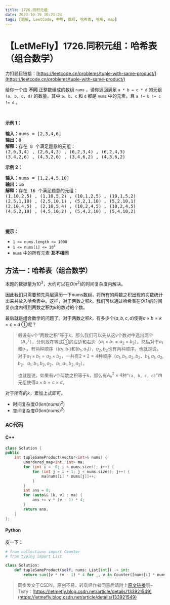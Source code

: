 ```yaml
---
title: 1726.同积元组
date: 2023-10-19 10:21:24
tags: [题解, LeetCode, 中等, 数组, 哈希表, 哈希, map]
---
```


# 【LetMeFly】1726.同积元组：哈希表（组合数学）

力扣题目链接：[https://leetcode.cn/problems/tuple-with-same-product/](https://leetcode.cn/problems/tuple-with-same-product/)

<p>给你一个由 <strong>不同</strong> 正整数组成的数组 <code>nums</code> ，请你返回满足&nbsp;<code>a * b = c * d</code> 的元组<em> </em><code>(a, b, c, d)</code><em> </em>的数量。其中 <code>a</code>、<code>b</code>、<code>c</code> 和 <code>d</code> 都是 <code>nums</code> 中的元素，且 <code>a != b != c != d</code> 。</p>

<p>&nbsp;</p>

<p><strong>示例 1：</strong></p>

<pre>
<strong>输入：</strong>nums = [2,3,4,6]
<strong>输出：</strong>8
<strong>解释：</strong>存在 8 个满足题意的元组：
(2,6,3,4) , (2,6,4,3) , (6,2,3,4) , (6,2,4,3)
(3,4,2,6) , (4,3,2,6) , (3,4,6,2) , (4,3,6,2)
</pre>

<p><strong>示例 2：</strong></p>

<pre>
<strong>输入：</strong>nums = [1,2,4,5,10]
<strong>输出：</strong>16
<strong>解释：</strong>存在 16 个满足题意的元组：
(1,10,2,5) , (1,10,5,2) , (10,1,2,5) , (10,1,5,2)
(2,5,1,10) , (2,5,10,1) , (5,2,1,10) , (5,2,10,1)
(2,10,4,5) , (2,10,5,4) , (10,2,4,5) , (10,2,4,5)
(4,5,2,10) , (4,5,10,2) , (5,4,2,10) , (5,4,10,2)
</pre>

<p>&nbsp;</p>

<p><strong>提示：</strong></p>

<ul>
	<li><code>1 &lt;= nums.length &lt;= 1000</code></li>
	<li><code>1 &lt;= nums[i] &lt;= 10<sup>4</sup></code></li>
	<li><code>nums</code> 中的所有元素 <strong>互不相同</strong></li>
</ul>


    
## 方法一：哈希表（组合数学）

本题的数据量为$10^3$，大约可以在$O(n^2)$的时间复杂度内解决。

因此我们只需要预先两层遍历一下nums数组，将所有的两数之积出现的次数统计出来并放入哈希表中。这样，对于两数之积$k$，我们可以通过哈希表在$O(1)$的时间复杂度内得到两数之积为$k$的数对的个数。

最后就是组合数学的问题了。对于两数之积$k$，有多少个$(a,b,c,d)$使得$a\times b=k=c\times d\ ①$呢？

> 假设有$v$个“两数之积”等于$k$，那么我们可以先从这$v$个数对中选出两个（$A_v^2$），分别放在等式$①$的左边和右边（$a_1\times b_1=a_2\times b_2$）。然后对于$a_1$和$b_1$，有两种顺序（$(a_1, b_1)$和$(b_1, a_1)$），$a_2,b_2$也有两种顺序。也就是说，对于$a_1\times b_1=a_2\times b_2$，一共有$2\times2=4$种顺序（$a_1,b_1,a_2,b_2$、$b_1,a_1,a_2,b_2$、$a_1,b_1,b_2,a_2$、$b_1,a_1,b_2,a_2$）。
>
> 也就是说，如果有$v$个两数之积等于$k$，那么有$A_v^2\times 4$种“```(a, b, c, d)```”四元组使得$a\times b=c\times d$。

对于所有的$k$，累加上式即可。

+ 时间复杂度$O(len(nums)^2)$
+ 空间复杂度$O(len(nums)^2)$

### AC代码

#### C++

```cpp
class Solution {
public:
    int tupleSameProduct(vector<int>& nums) {
        unordered_map<int, int> ma;
        for (int i =  0; i < nums.size(); i++) {
            for (int j = i + 1; j < nums.size(); j++) {
                ma[nums[i] * nums[j]]++;
            }
        }
        int ans = 0;
        for (auto&& [k, v] : ma) {
            ans += v * (v - 1) * 4;
        }
        return ans;
    }
};
```

#### Python

皮一下：

```python
# from collections import Counter
# from typing import List

class Solution:
    def tupleSameProduct(self, nums: List[int]) -> int:
        return sum([v * (v - 1) * 4 for _, v in Counter([nums[i] * nums[j] for i in range(len(nums)) for j in range(i + 1, len(nums))]).items()])
```

> 同步发文于CSDN，原创不易，转载经作者同意后请附上[原文链接](https://blog.letmefly.xyz/2023/10/19/LeetCode%201726.%E5%90%8C%E7%A7%AF%E5%85%83%E7%BB%84/)哦~
> Tisfy：[https://letmefly.blog.csdn.net/article/details/133921549](https://letmefly.blog.csdn.net/article/details/133921549)
